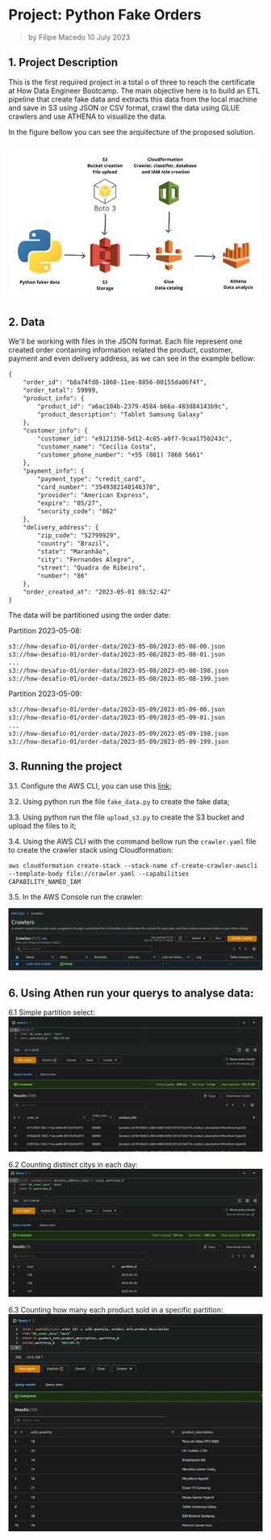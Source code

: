 # Project: Python Fake Orders

> by Filipe Macedo 10 July 2023

## 1. Project Description

This is the first required project in a total o of three to reach the certificate at How Data Engineer Bootcamp. The main objective here is to build an ETL pipeline that create fake data and extracts this data from the local machine and save in S3 using JSON or CSV format, crawl the data using GLUE crawlers and use ATHENA to visualize the data.

In the figure bellow you can see the arquitecture of the proposed solution.

![](img/pipeline.jpg)

## 2. Data

We'll be working with files in the JSON format. Each file represent one created order containing information related the product, customer, payment and even delivery address, as we can see in the example bellow:

```
{
    "order_id": "b8a74fd8-1860-11ee-8856-00155da06f4f",
    "order_total": 59999,
    "product_info": {
        "product_id": "a6ac104b-2379-4584-b66a-483d84143b9c",
        "product_description": "Tablet Samsung Galaxy"
    },
    "customer_info": {
        "customer_id": "e9121350-5d12-4c85-a0f7-9caa1750243c",
        "customer_name": "Cecília Costa",
        "customer_phone_number": "+55 (081) 7868 5661"
    },
    "payment_info": {
        "payment_type": "credit_card",
        "card_number": "3549382140146378",
        "provider": "American Express",
        "expire": "05/27",
        "security_code": "862"
    },
    "delivery_address": {
        "zip_code": "52799929",
        "country": "Brazil",
        "state": "Maranhão",
        "city": "Fernandes Alegre",
        "street": "Quadra de Ribeiro",
        "number": "86"
    },
    "order_created_at": "2023-05-01 08:52:42"
}
```

The data will be partitioned using the order date:

Partition 2023-05-08:
```
s3://how-desafio-01/order-data/2023-05-08/2023-05-08-00.json
s3://how-desafio-01/order-data/2023-05-08/2023-05-08-01.json
...
s3://how-desafio-01/order-data/2023-05-08/2023-05-08-198.json
s3://how-desafio-01/order-data/2023-05-08/2023-05-08-199.json
```
Partition 2023-05-09:
```
s3://how-desafio-01/order-data/2023-05-09/2023-05-09-00.json
s3://how-desafio-01/order-data/2023-05-09/2023-05-09-01.json
...
s3://how-desafio-01/order-data/2023-05-09/2023-05-09-198.json
s3://how-desafio-01/order-data/2023-05-09/2023-05-09-199.json
```

## 3. Running the project

3.1. Configure the AWS CLI, you can use this [link](https://docs.aws.amazon.com/cli/latest/userguide/cli-chap-configure.html);

3.2. Using python run the file `fake_data.py` to create the fake data;

3.3. Using python run the file `upload_s3.py` to create the S3 bucket and upload the files to it;

3.4. Using the AWS CLI with the command bellow run the `crawler.yaml` file to create the crawler stack using Cloudformation:

```
aws cloudformation create-stack --stack-name cf-create-crawler-awscli --template-body file://crawler.yaml --capabilities CAPABILITY_NAMED_IAM
 ```

3.5. In the AWS Console run the crawler:

![](img/crawler_run.jpg)

## 6. Using Athen run your querys to analyse data:

6.1 Simple partition select:
    ![](img/query_1_athena.jpg)

6.2 Counting distinct citys in each day:
    ![](img/query_2_athena.jpg)

6.3 Counting how many each product sold in a specific partition:
    ![](img/query_3_athena.jpg)
